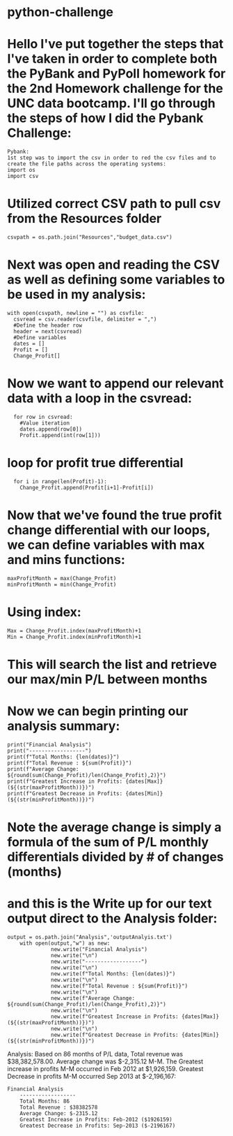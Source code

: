 # python-challenge

# Hello I've put together the steps that I've taken in order to complete both the PyBank and PyPoll homework for the 2nd Homework challenge for the UNC data bootcamp.  I'll go through the steps of how I did the Pybank Challenge:

    Pybank:
    1st step was to import the csv in order to red the csv files and to create the file paths across the operating systems:
    import os
    import csv
    
   # Utilized correct CSV path to pull csv from the Resources folder
    csvpath = os.path.join("Resources","budget_data.csv")
    
   # Next was open and reading the CSV as well as defining some variables to be used in my analysis: 
    with open(csvpath, newline = "") as csvfile:
      csvread = csv.reader(csvfile, delimiter = ",") 
      #Define the header row 
      header = next(csvread) 
      #Define variables 
      dates = []
      Profit = []
      Change_Profit[]
      
   #  Now we want to append our relevant data with a loop in the csvread:
      for row in csvread:
        #Value iteration
        dates.append(row[0])
        Profit.append(int(row[1]))
   #  loop for profit true differential 
      for i in range(len(Profit)-1):
        Change_Profit.append(Profit[i+1]-Profit[i])
        
   # Now that we've found the true profit change differential with our loops, we can define variables with max and mins functions:
    maxProfitMonth = max(Change_Profit)
    minProfitMonth = min(Change_Profit) 
    
   # Using index: 
    Max = Change_Profit.index(maxProfitMonth)+1
    Min = Change_Profit.index(minProfitMonth)+1
    
  #  This will search the list and retrieve our max/min P/L between months
    
   # Now we can begin printing our analysis summary: 
    print("Financial Analysis")
    print("------------------")
    print(f"Total Months: {len(dates)}")
    print(f"Total Revenue : ${sum(Profit)}")
    print(f"Average Change: ${round(sum(Change_Profit)/len(Change_Profit),2)}") 
    print(f"Greatest Increase in Profits: {dates[Max]} (${(str(maxProfitMonth))})")
    print(f"Greatest Decrease in Profits: {dates[Min]} (${(str(minProfitMonth))})")
    
  #  Note the average change is simply a formula of the sum of P/L monthly differentials divided by # of changes (months) 
    
  #   and this is the Write up for our text output direct to the Analysis folder:
    output = os.path.join("Analysis",'outputAnalyis.txt')
        with open(output,"w") as new:
                  new.write("Financial Analysis")
                  new.write("\n")
                  new.write("------------------")
                  new.write("\n")
                  new.write(f"Total Months: {len(dates)}")
                  new.write("\n")
                  new.write(f"Total Revenue : ${sum(Profit)}")
                  new.write("\n")
                  new.write(f"Average Change: ${round(sum(Change_Profit)/len(Change_Profit),2)}")
                  new.write("\n")
                  new.write(f"Greatest Increase in Profits: {dates[Max]} (${(str(maxProfitMonth))})")
                  new.write("\n")
                  new.write(f"Greatest Decrease in Profits: {dates[Min]} (${(str(minProfitMonth))})")

Analysis: 
Based on 86 months of P/L data, Total revenue was $38,382,578.00.  Average change was $-2,315.12 M-M.  The Greatest increase in profits M-M occurred in Feb 2012 at $1,926,159.  Greatest Decrease in profits M-M occurred Sep 2013 at $-2,196,167:

    Financial Analysis
        ------------------
        Total Months: 86
        Total Revenue : $38382578
        Average Change: $-2315.12
        Greatest Increase in Profits: Feb-2012 ($1926159)
        Greatest Decrease in Profits: Sep-2013 ($-2196167)
